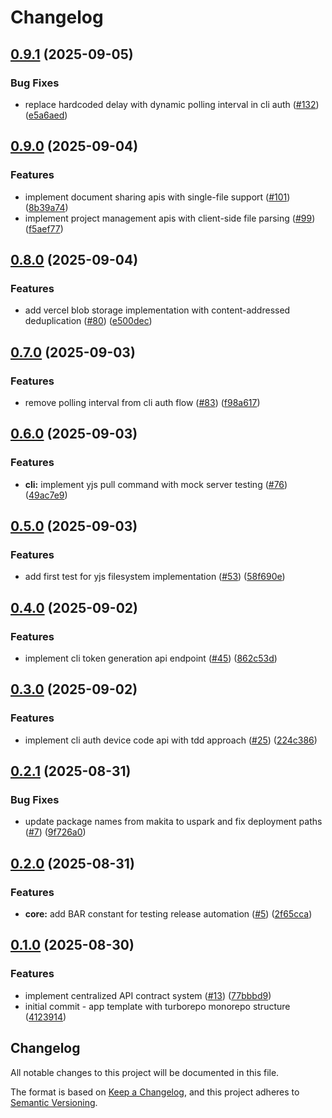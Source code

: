 # Changelog

## [0.9.1](https://github.com/uspark-hq/uspark/compare/core-v0.9.0...core-v0.9.1) (2025-09-05)


### Bug Fixes

* replace hardcoded delay with dynamic polling interval in cli auth ([#132](https://github.com/uspark-hq/uspark/issues/132)) ([e5a6aed](https://github.com/uspark-hq/uspark/commit/e5a6aeda27cdf0678c0dc56ce4c16435621d1c47))

## [0.9.0](https://github.com/uspark-hq/uspark/compare/core-v0.8.0...core-v0.9.0) (2025-09-04)


### Features

* implement document sharing apis with single-file support ([#101](https://github.com/uspark-hq/uspark/issues/101)) ([8b39a74](https://github.com/uspark-hq/uspark/commit/8b39a74c78858480a09b55873fc2313c0ed27900))
* implement project management apis with client-side file parsing ([#99](https://github.com/uspark-hq/uspark/issues/99)) ([f5aef77](https://github.com/uspark-hq/uspark/commit/f5aef7756b699ef3c4c69b422fb8fab093fa5012))

## [0.8.0](https://github.com/uspark-hq/uspark/compare/core-v0.7.0...core-v0.8.0) (2025-09-04)


### Features

* add vercel blob storage implementation with content-addressed deduplication ([#80](https://github.com/uspark-hq/uspark/issues/80)) ([e500dec](https://github.com/uspark-hq/uspark/commit/e500decc9c8c07fa8eb07aa1676e76c454e33c90))

## [0.7.0](https://github.com/uspark-hq/uspark/compare/core-v0.6.0...core-v0.7.0) (2025-09-03)


### Features

* remove polling interval from cli auth flow ([#83](https://github.com/uspark-hq/uspark/issues/83)) ([f98a617](https://github.com/uspark-hq/uspark/commit/f98a6177a457cabd70373896ce5e8302beb7eae6))

## [0.6.0](https://github.com/uspark-hq/uspark/compare/core-v0.5.0...core-v0.6.0) (2025-09-03)


### Features

* **cli:** implement yjs pull command with mock server testing ([#76](https://github.com/uspark-hq/uspark/issues/76)) ([49ac7e9](https://github.com/uspark-hq/uspark/commit/49ac7e98d6df6fec9ca65ad8880e40e4b7d0881a))

## [0.5.0](https://github.com/uspark-hq/uspark/compare/core-v0.4.0...core-v0.5.0) (2025-09-03)


### Features

* add first test for yjs filesystem implementation ([#53](https://github.com/uspark-hq/uspark/issues/53)) ([58f690e](https://github.com/uspark-hq/uspark/commit/58f690e199427283b827ea39ee42cddab890b79b))

## [0.4.0](https://github.com/uspark-hq/uspark/compare/core-v0.3.0...core-v0.4.0) (2025-09-02)


### Features

* implement cli token generation api endpoint ([#45](https://github.com/uspark-hq/uspark/issues/45)) ([862c53d](https://github.com/uspark-hq/uspark/commit/862c53da230adc5aa6df545d62cb573ee00219b4))

## [0.3.0](https://github.com/uspark-hq/uspark/compare/core-v0.2.1...core-v0.3.0) (2025-09-02)


### Features

* implement cli auth device code api with tdd approach ([#25](https://github.com/uspark-hq/uspark/issues/25)) ([224c386](https://github.com/uspark-hq/uspark/commit/224c386b22f5fff16c926cf06f1617032a616e40))

## [0.2.1](https://github.com/uspark-hq/uspark/compare/core-v0.2.0...core-v0.2.1) (2025-08-31)


### Bug Fixes

* update package names from makita to uspark and fix deployment paths ([#7](https://github.com/uspark-hq/uspark/issues/7)) ([9f726a0](https://github.com/uspark-hq/uspark/commit/9f726a0fa74984124a1670ac91bf845db969a1cc))

## [0.2.0](https://github.com/uspark-hq/uspark/compare/core-v0.1.0...core-v0.2.0) (2025-08-31)


### Features

* **core:** add BAR constant for testing release automation ([#5](https://github.com/uspark-hq/uspark/issues/5)) ([2f65cca](https://github.com/uspark-hq/uspark/commit/2f65ccae970620cc202dbf078fc908ded8a68f6a))

## [0.1.0](https://github.com/uspark-hq/uspark/compare/core-v0.0.1...core-v0.1.0) (2025-08-30)


### Features

* implement centralized API contract system ([#13](https://github.com/uspark-hq/uspark/issues/13)) ([77bbbd9](https://github.com/uspark-hq/uspark/commit/77bbbd913b52341a7720e9bb711d889253d9681a))
* initial commit - app template with turborepo monorepo structure ([4123914](https://github.com/uspark-hq/uspark/commit/41239143cdaea284f55a02c89fde348c2e3b53ff))

## Changelog

All notable changes to this project will be documented in this file.

The format is based on [Keep a Changelog](https://keepachangelog.com/en/1.0.0/),
and this project adheres to [Semantic Versioning](https://semver.org/spec/v2.0.0.html).

